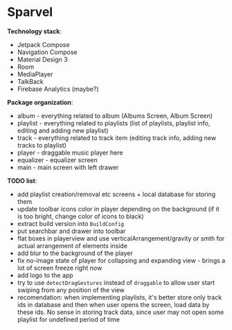 # Sparvel

**Technology stack**:
* Jetpack Compose
* Navigation Compose
* Material Design 3
* Room
* MediaPlayer
* TalkBack
* Firebase Analytics (maybe?)

**Package organization**:
* album - everything related to album (Albums Screen, Album Screen)
* playlist - everything related to playlists (list of playlists, playlist info, editing and adding new playlist)
* track - everything related to track item (editing track info, adding new tracks to playlist)
* player - draggable music player here
* equalizer - equalizer screen
* main - main screen with left drawer

**TODO list**:
* add playlist creation/removal etc screens + local database for storing them
* update toolbar icons color in player depending on the background (if it is too bright, change color of icons to black)
* extract build version into `BuildConfig`
* put searchbar and drawer into toolbar
* flat boxes in playerview and use verticalArrangement/gravity or smth for actual arrangement of elements inside
* add blur to the background of the player
* fix no-image state of player for collapsing and expanding view - brings a lot of screen freeze right now
* add logo to the app
* try to use `detectDragGestures` instead of `draggable` to allow user start swiping from any position of the view
* recomendation: when implementing playlists, it's better store only track ids in database and then when user opens the screen, load data by these ids. No sense in storing track data, since user may not open some playlist for undefined period of time
